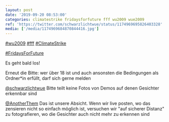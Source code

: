 ```yaml
---
layout: post
date: '2019-09-20 08:53:00'
categories: climatestrike fridaysforfuture fff wu2009 wue2009
ref: 'https://twitter.com/schwarzlichtwue/status/1174969695826403328'
media: ['/media/1174969684870844416.jpg']
---
```

[#wu2009](/t/wu2009) [#fff](/t/fff) [#ClimateStrike](/t/climatestrike)

[#FridaysForFuture](/t/fridaysforfuture)

Es geht bald los!

Erneut die Bitte: wer über 18 ist und auch ansonsten die Bedingungen als Ordner\*in erfüllt, darf sich gerne melden 

[@schwarzlichtwue](https://twitter.com/schwarzlichtwue) Bitte teilt keine Fotos von Demos auf denen Gesichter erkennbar sind

[@AnotherThem](https://twitter.com/AnotherThem) Das ist unsere Absicht. Wenn wir live posten, wo das zensieren nicht so einfach möglich ist, versuchen wir "auf sicherer Distanz" zu fotografieren, wo die Gesichter auch nicht mehr zu erkennen sind